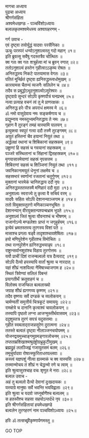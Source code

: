 मागचा अध्याय  
पुढचा अध्याय  
श्रीगर्गसंहिता  
अश्वमेधखण्डः - पञ्चविंशोऽध्यायः  
बल्वलकृतमश्वमेधस्य अश्वापहरणम् -  
  
गर्ग उवाच -  
एवं दृष्ट्वा तयोर्युद्धं यादवाः परसैनिकाः ॥  
ऊचुः परस्परं धन्योऽनुशाल्वस्तु गदो महान् ॥१॥  
इति ब्रुवत्सु सर्वेषु गदस्तत्रैव चोत्थितः ॥  
क्व गतः क्व गतः शत्रुर्हत्वा मां च ब्रुवन्‌ रणात् ॥२॥  
ततोऽनुशाल्वं हस्तेन गृहीत्वाऽऽकृष्य रोषतः ॥  
अनिरुद्धस्य निकटे पातयामास वेगतः ॥३॥  
पतितं मूर्च्छितं दृष्ट्वा ह्यनिरुद्धस्त्वधोमुखम् ॥  
कारयामस चैतन्यं व्यजनैः सलिलेन च ॥४॥  
तदैव स प्रबुद्धोऽभूदनुशाल्वोऽसुरेश्वरः ॥  
दृष्ट्वाग्रे सुन्दरं सोऽपि कृष्णपौत्रं घनप्रभम् ॥५॥  
नत्वा प्रत्याह वचनं त्वं तु मे प्राणरक्षकः ॥  
अनिरुद्ध हरेः पौत्र अपराधं क्षमस्व मे ॥६॥  
ॐ नमो वासुदेवाय नमः सङ्कर्षणाय च ॥  
प्रद्युम्नाय नमस्तुभ्यमनिरुद्धाय ते नमः ॥७॥  
गृहाण वै तुरङ्गं तमहं यास्यामि पालयन् ॥  
इत्युक्त्वा स्वपुरं गत्वा ददौ तस्मै तुरङ्गमम् ॥८॥  
अयुतं हस्तिनां चैव हयानां नियुतं तथा ॥  
अर्द्धलक्षं रथानां च शिबिकानां सहस्रकम् ॥९॥  
उष्ट्राणां हि सहस्रं च गवयानां सहस्रकम् ॥  
पञ्जरे संस्थितानां च सिंहानां द्विसहस्रकम् ॥१०॥  
मृगयासारमेयाणां सहस्रं नृपसत्तम ॥  
शिबिराणां सहस्रं च शिञ्जिनां नियुतं तथा ॥११॥  
जवनिकानामयुतं धेनूनां लक्षमेव च ॥  
सहस्रभारं स्वर्णानां रजतानां चतुर्गुणम् ॥१२॥  
मुक्तानां भारमेकं चानिरुद्धाय ददौ नृपः ॥  
अनिरुद्धस्ततस्तस्मै मणिहारं ददौ मुदा ॥१३॥  
अनुशाल्वः स्वराज्ये तु कृत्वा वै सचिवं वरम् ॥  
यादवैः सहितः सोऽपि देशानन्याञ्जगाम ह ॥१४॥  
ततो विमुक्तस्तुरगो मणिकाञ्चनभूषितः ॥  
देशानन्यान् वीरयुक्तान्पश्यन्बभ्राम भूपते ॥१५॥  
अनुशाल्वं जितं श्रुत्वा यौवनाश्चं च भीषणम् ॥  
राजानोऽन्ये मण्डलेशाः प्राप्तं न जगृहुर्हयम् ॥१६॥  
इत्येवं भ्रमतस्तस्य तुरगस्य विशां पते ॥  
मासाश्च प्रगताः षड्वै तादृशाश्चावशेषिताः ॥१७॥  
हयो मणिपुरेशेन गृहीतश्च विमोचितः ॥  
तथा रत्नपुरेशेन ह्यनिरुद्धभयान्नृप ॥१८॥  
राष्ट्रान्सर्वानशूरांश्च विहाय तुरगोत्तमः ॥  
ययौ प्राचीं दिशं राजन्बल्वलो यत्र दैत्यराट् ॥१९॥  
सोऽपि दैत्यो हयस्यापि वार्तां श्रुत्वा च नारदात् ॥  
यज्ञं शीघ्रं नाशयित्वा नैमिषाच्चाजगाम ह ॥२०॥  
स्थितं त्रिवेण्यां सलिलं पिबन्तं  
     प्रयागतीर्थे क्रतुवाहनं च ॥  
विलोक्य राजन्किल बल्वलाख्यो  
     जग्राह शीघ्रं ह्यगणय्य कृष्णम् ॥२१॥  
तदैव वृष्णयः सर्वे दण्डकं च व्यलोकयन् ॥  
चार्मण्वतीं समुत्तीर्य चित्रकूटं समाययुः ॥२२॥  
रामक्षेत्रे च दानानि कृत्वाश्वं चावलोकयन् ॥  
तस्यापि पृष्ठतो लग्ना आजग्मुस्तीर्थवासवम् ॥२३॥  
ददृशुस्तत्र तुरगं सपत्रं यदुसत्तमाः ॥  
गृहीतं स्वबलाद्‌राजन्नसुरेण दुरात्मना ॥२४॥  
ततस्ते बल्वलं दृष्ट्वा नीलाञ्जनचयोपमम् ॥  
योजनद्वयमुच्चाङ्गमुग्रमङ्गारलोचनम् ॥२५॥  
तप्तताम्रशिखाश्मश्रुदंष्ट्रोग्रभ्रुकुटीमुखम् ॥  
ब्रह्मद्रुहं ललञ्जिह्वं गजायुतसमं बलम् ॥२६॥  
तमूचुर्यादवा रोषात्स्फुरिताधरपल्लवाः ॥  
कस्त्वं यज्ञपशुं नीत्वा ह्यस्माकं च क्व यास्यसि ॥२७॥  
तस्मान्मोचय तं शीघ्रं न चेद्धन्मो रणे च त्वाम् ॥  
इति श्रुत्वासुरश्चाह वचः शृणुत मे नराः ॥२८॥  
बल्वल उवाच -  
अहं तु बल्वलो दैत्यो देवानां दुःखदायकः ॥  
यस्याग्रे मानुषाः सर्वे भवन्ति भयविह्वलाः ॥२९॥  
इति श्रुत्वा च यदवो जघ्नुर्बाणैश्च बल्वलम् ॥  
स हतस्तैश्च सहसा सहयोऽन्तर्दधे नृप ॥३०॥  
इति श्रीगर्गसंहितायां हयमेधखण्डे  
बल्वलेन तुरगहरणं नाम पञ्चविशोऽध्यायः ॥२५॥  
  
हरिः ॐ तत्सच्छ्रीकृष्णार्पणमस्तु ॥  
  
GO TOP
